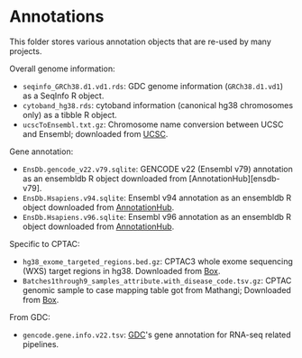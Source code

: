 # Annotations
This folder stores various annotation objects that are re-used by many projects.

Overall genome information:
- `seqinfo_GRCh38.d1.vd1.rds`: GDC genome information (`GRCh38.d1.vd1`) as a SeqInfo R object.
- `cytoband_hg38.rds`: cytoband information (canonical hg38 chromosomes only) as a tibble R object.
- `ucscToEnsembl.txt.gz`: Chromosome name conversion between UCSC and Ensembl; downloaded from [UCSC][ucsc-chrom].

Gene annotation:
- `EnsDb.gencode_v22.v79.sqlite`: GENCODE v22 (Ensembl v79) annotation as an ensembldb R object downloaded from [AnnotationHub][ensdb-v79].
- `EnsDb.Hsapiens.v94.sqlite`: Ensembl v94 annotation as an ensembldb R object downloaded from [AnnotationHub][ensdb-v94].
- `EnsDb.Hsapiens.v96.sqlite`: Ensembl v96 annotation as an ensembldb R object downloaded from [AnnotationHub][ensdb-v96].

Specific to CPTAC:
- `hg38_exome_targeted_regions.bed.gz`: CPTAC3 whole exome sequencing (WXS) target regions in hg38. Downloaded from [Box][hg38-exome-roi].
- `Batches1through9_samples_attribute.with_disease_code.tsv.gz`: CPTAC genomic sample to case mapping table got from Mathangi; Downloaded from [Box][batch-sample-attr].

From GDC:
- `gencode.gene.info.v22.tsv`: [GDC][gdc-gene-info-tsv]'s gene annotation for RNA-seq related pipelines.


[ensdb-v94]: http://s3.amazonaws.com/annotationhub/AHEnsDbs/v79/EnsDb.Hsapiens.v79.sqlite
[ensdb-v94]: http://s3.amazonaws.com/annotationhub/AHEnsDbs/v94/EnsDb.Hsapiens.v94.sqlite
[ensdb-v96]: http://s3.amazonaws.com/annotationhub/AHEnsDbs/v96/EnsDb.Hsapiens.v96.sqlite
[ucsc-chrom]: http://hgdownload.cse.ucsc.edu/goldenPath/hg38/database/ucscToEnsembl.txt.gz
[hg38-exome-roi]: https://wustl.box.com/s/3sxgoyrw3eoca3x8au4w1ec7n4on7alp
[batch-sample-attr]: https://wustl.box.com/s/gew721788cftwglb7xqw585erbqaglh7
[gdc-gene-info-tsv]: https://api.gdc.cancer.gov/data/b011ee3e-14d8-4a97-aed4-e0b10f6bbe82
